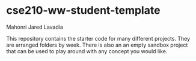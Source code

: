 # cse210-ww-student-template
Mahonri Jared Lavadia

This repository contains the starter code for many different projects. They are arranged folders by week. There is also an an empty sandbox project that can be used to play around with any concept you would like.

